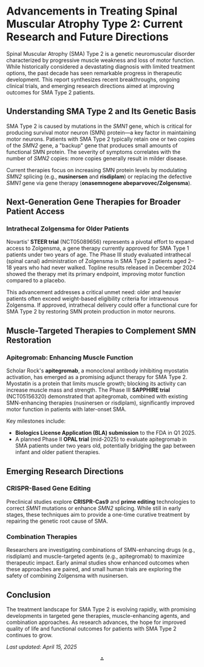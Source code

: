 # Advancements in Treating Spinal Muscular Atrophy Type 2: Current Research and Future Directions

Spinal Muscular Atrophy (SMA) Type 2 is a genetic neuromuscular disorder characterized by progressive muscle weakness and loss of motor function. While historically considered a devastating diagnosis with limited treatment options, the past decade has seen remarkable progress in therapeutic development. This report synthesizes recent breakthroughs, ongoing clinical trials, and emerging research directions aimed at improving outcomes for SMA Type 2 patients.

## Understanding SMA Type 2 and Its Genetic Basis

SMA Type 2 is caused by mutations in the *SMN1* gene, which is critical for producing survival motor neuron (SMN) protein—a key factor in maintaining motor neurons. Patients with SMA Type 2 typically retain one or two copies of the *SMN2* gene, a "backup" gene that produces small amounts of functional SMN protein. The severity of symptoms correlates with the number of *SMN2* copies: more copies generally result in milder disease.

Current therapies focus on increasing SMN protein levels by modulating *SMN2* splicing (e.g., **nusinersen** and **risdiplam**) or replacing the defective *SMN1* gene via gene therapy (**onasemnogene abeparvovec/Zolgensma**).

## Next-Generation Gene Therapies for Broader Patient Access

### Intrathecal Zolgensma for Older Patients

Novartis' **STEER trial** (NCT05089656) represents a pivotal effort to expand access to Zolgensma, a gene therapy currently approved for SMA Type 1 patients under two years of age. The Phase III study evaluated intrathecal (spinal canal) administration of Zolgensma in SMA Type 2 patients aged 2–18 years who had never walked. Topline results released in December 2024 showed the therapy met its primary endpoint, improving motor function compared to a placebo.

This advancement addresses a critical unmet need: older and heavier patients often exceed weight-based eligibility criteria for intravenous Zolgensma. If approved, intrathecal delivery could offer a functional cure for SMA Type 2 by restoring SMN protein production in motor neurons.

## Muscle-Targeted Therapies to Complement SMN Restoration

### Apitegromab: Enhancing Muscle Function

Scholar Rock's **apitegromab**, a monoclonal antibody inhibiting myostatin activation, has emerged as a promising adjunct therapy for SMA Type 2. Myostatin is a protein that limits muscle growth; blocking its activity can increase muscle mass and strength. The Phase III **SAPPHIRE trial** (NCT05156320) demonstrated that apitegromab, combined with existing SMN-enhancing therapies (nusinersen or risdiplam), significantly improved motor function in patients with later-onset SMA.

Key milestones include:
* **Biologics License Application (BLA) submission** to the FDA in Q1 2025.
* A planned Phase II **OPAL trial** (mid-2025) to evaluate apitegromab in SMA patients under two years old, potentially bridging the gap between infant and older patient therapies.

## Emerging Research Directions

### CRISPR-Based Gene Editing

Preclinical studies explore **CRISPR-Cas9** and **prime editing** technologies to correct *SMN1* mutations or enhance *SMN2* splicing. While still in early stages, these techniques aim to provide a one-time curative treatment by repairing the genetic root cause of SMA.

### Combination Therapies

Researchers are investigating combinations of SMN-enhancing drugs (e.g., risdiplam) and muscle-targeted agents (e.g., apitegromab) to maximize therapeutic impact. Early animal studies show enhanced outcomes when these approaches are paired, and small human trials are exploring the safety of combining Zolgensma with nusinersen.

## Conclusion

The treatment landscape for SMA Type 2 is evolving rapidly, with promising developments in targeted gene therapies, muscle-enhancing agents, and combination approaches. As research advances, the hope for improved quality of life and functional outcomes for patients with SMA Type 2 continues to grow.

*Last updated: April 15, 2025*

<div style="text-align: center">⁂</div>

[^1]: https://www.clinicaltrialsarena.com/features/spinal-muscular-atrophy-trials-to-watch/

[^2]: https://investors.scholarrock.com/news-releases/news-release-details/scholar-rock-highlights-2025-strategic-priorities

[^3]: https://www.frontiersin.org/journals/neurology/articles/10.3389/fneur.2024.1368658/full

[^4]: https://www.curesma.org/novartis-intrathecal-gene-therapy-topline-results-december2024/

[^5]: https://www.novartis.com/news/media-releases/novartis-intrathecal-onasemnogene-abeparvovec-phase-iii-study-meets-primary-endpoint-children-and-young-adults-sma

[^6]: https://pmc.ncbi.nlm.nih.gov/articles/PMC7011866/

[^7]: https://www.neurology.org/doi/10.1212/CPJ.0000000000200374

[^8]: https://www.mdpi.com/2073-4425/15/8/999

[^9]: https://pmc.ncbi.nlm.nih.gov/articles/PMC4293319/

[^10]: https://www.curesma.org/cure-sma-clinical-trials/

[^11]: https://pmc.ncbi.nlm.nih.gov/articles/PMC9632131/

[^12]: https://pharmatimes.com/news/novartis-gene-therapy-set-to-enhance-sma-treatment/

[^13]: https://www.gene.com/media/press-releases/15052/2025-02-12/fda-approves-genentechs-evrysdi-tablet-a

[^14]: https://www.clinicaltrialsarena.com/news/novartis-trial-primary-endpoint/

[^15]: https://www.chop.edu/treatments/gene-therapy-spinal-muscular-atrophy-sma

[^16]: https://www.clinicaltrialsarena.com/analyst-comment/novartis-gene-therapy-sma/

[^17]: https://clinicaltrials.ucsd.edu/muscular-atrophy

[^18]: https://www.roche.com/media/releases/med-cor-2025-02-12

[^19]: https://www.novartis.com/news/media-releases/novartis-intrathecal-onasemnogene-abeparvovec-phase-iii-study-meets-primary-endpoint-children-and-young-adults-sma

[^20]: https://www.curesma.org/spinal-muscular-atrophy-treatment/

[^21]: https://www.clinicaltrialsarena.com/news/novartis-trial-primary-endpoint/

[^22]: https://pubmed.ncbi.nlm.nih.gov/39744899/

[^23]: https://www.managedhealthcareexecutive.com/view/combining-sma-therapies-show-promise-without-added-safety-risks

[^24]: https://www.curesma.org/scholar-rock-new-data-march2024/

[^25]: https://www.mda.org.au/spinalmuscularatrophytype2

[^26]: https://www.managedhealthcareexecutive.com/view/first-comprehensive-review-of-sma-drugs-offers-long-term-insights-outcome-gaps

[^27]: https://www.mdpi.com/1422-0067/24/15/11939/review_report

[^28]: https://www.mdpi.com/2073-4425/15/8/999

[^29]: https://www.nature.com/articles/s41434-024-00503-8

